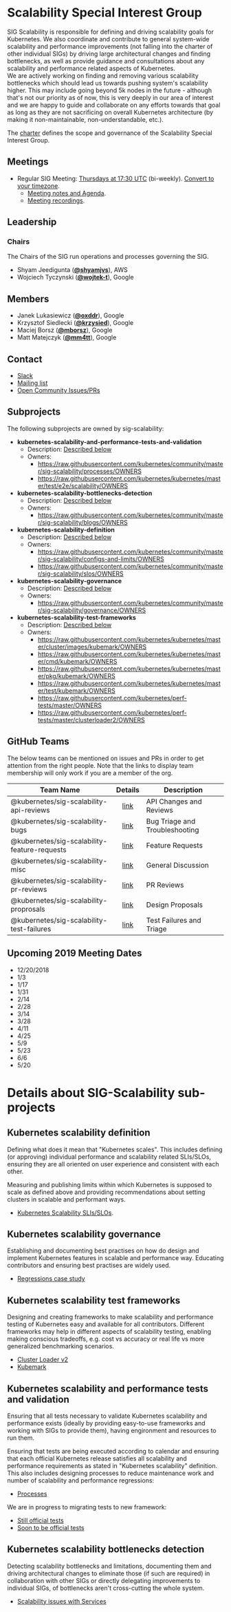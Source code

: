 <!---
This is an autogenerated file!

Please do not edit this file directly, but instead make changes to the
sigs.yaml file in the project root.

To understand how this file is generated, see https://git.k8s.io/community/generator/README.md
--->
# Scalability Special Interest Group

SIG Scalability is responsible for defining and driving scalability goals for Kubernetes. We also coordinate and contribute to general system-wide scalability and performance improvements (not falling into the charter of other individual SIGs) by driving large architectural changes and finding bottlenecks, as well as provide guidance and consultations about any scalability and performance related aspects of Kubernetes. <br/> We are actively working on finding and removing various scalability bottlenecks which should lead us towards pushing system's scalability higher. This may include going beyond 5k nodes in the future - although that's not our priority as of now, this is very deeply in our area of interest and we are happy to guide and collaborate on any efforts towards that goal as long as they are not sacrificing on overall Kubernetes architecture (by making it non-maintainable, non-understandable, etc.).

The [charter](charter.md) defines the scope and governance of the Scalability Special Interest Group.

## Meetings
* Regular SIG Meeting: [Thursdays at 17:30 UTC](https://docs.google.com/document/d/1FQx0BPlkkl1Bn0c9ocVBxYIKojpmrS1CFP5h0DI68AE/edit) (bi-weekly). [Convert to your timezone](http://www.thetimezoneconverter.com/?t=17:30&tz=UTC).
  * [Meeting notes and Agenda](https://docs.google.com/a/bobsplanet.com/document/d/1hEpf25qifVWztaeZPFmjNiJvPo-5JX1z0LSvvVY5G2g/edit?usp=drive_web).
  * [Meeting recordings](https://www.youtube.com/watch?v=NDP1uYyom28&list=PL69nYSiGNLP2X-hzNTqyELU6jYS3p10uL).

## Leadership

### Chairs
The Chairs of the SIG run operations and processes governing the SIG.

* Shyam Jeedigunta (**[@shyamjvs](https://github.com/shyamjvs)**), AWS
* Wojciech Tyczynski (**[@wojtek-t](https://github.com/wojtek-t)**), Google

## Members

* Janek Lukasiewicz (**[@oxddr](https://github.com/oxddr)**), Google
* Krzysztof Siedlecki (**[@krzysied](https://github.com/krzysied)**), Google
* Maciej Borsz (**[@mborsz](https://github.com/mborsz)**), Google
* Matt Matejczyk (**[@mm4tt](https://github.com/mm4tt)**), Google

## Contact
* [Slack](https://kubernetes.slack.com/messages/sig-scalability)
* [Mailing list](https://groups.google.com/forum/#!forum/kubernetes-sig-scale)
* [Open Community Issues/PRs](https://github.com/kubernetes/community/labels/sig%2Fscalability)

## Subprojects

The following subprojects are owned by sig-scalability:
- **kubernetes-scalability-and-performance-tests-and-validation**
  - Description: [Described below](#kubernetes-scalability-and-performance-tests-and-validation)
  - Owners:
    - https://raw.githubusercontent.com/kubernetes/community/master/sig-scalability/processes/OWNERS
    - https://raw.githubusercontent.com/kubernetes/kubernetes/master/test/e2e/scalability/OWNERS
- **kubernetes-scalability-bottlenecks-detection**
  - Description: [Described below](#kubernetes-scalability-bottlenecks-detection)
  - Owners:
    - https://raw.githubusercontent.com/kubernetes/community/master/sig-scalability/blogs/OWNERS
- **kubernetes-scalability-definition**
  - Description: [Described below](#kubernetes-scalability-definition)
  - Owners:
    - https://raw.githubusercontent.com/kubernetes/community/master/sig-scalability/configs-and-limits/OWNERS
    - https://raw.githubusercontent.com/kubernetes/community/master/sig-scalability/slos/OWNERS
- **kubernetes-scalability-governance**
  - Description: [Described below](#kubernetes-scalability-governance)
  - Owners:
    - https://raw.githubusercontent.com/kubernetes/community/master/sig-scalability/governance/OWNERS
- **kubernetes-scalability-test-frameworks**
  - Description: [Described below](#kubernetes-scalability-test-frameworks)
  - Owners:
    - https://raw.githubusercontent.com/kubernetes/kubernetes/master/cluster/images/kubemark/OWNERS
    - https://raw.githubusercontent.com/kubernetes/kubernetes/master/cmd/kubemark/OWNERS
    - https://raw.githubusercontent.com/kubernetes/kubernetes/master/pkg/kubemark/OWNERS
    - https://raw.githubusercontent.com/kubernetes/kubernetes/master/test/kubemark/OWNERS
    - https://raw.githubusercontent.com/kubernetes/perf-tests/master/OWNERS
    - https://raw.githubusercontent.com/kubernetes/perf-tests/master/clusterloader2/OWNERS

## GitHub Teams

The below teams can be mentioned on issues and PRs in order to get attention from the right people.
Note that the links to display team membership will only work if you are a member of the org.

| Team Name | Details | Description |
| --------- |:-------:| ----------- |
| @kubernetes/sig-scalability-api-reviews | [link](https://github.com/orgs/kubernetes/teams/sig-scalability-api-reviews) | API Changes and Reviews |
| @kubernetes/sig-scalability-bugs | [link](https://github.com/orgs/kubernetes/teams/sig-scalability-bugs) | Bug Triage and Troubleshooting |
| @kubernetes/sig-scalability-feature-requests | [link](https://github.com/orgs/kubernetes/teams/sig-scalability-feature-requests) | Feature Requests |
| @kubernetes/sig-scalability-misc | [link](https://github.com/orgs/kubernetes/teams/sig-scalability-misc) | General Discussion |
| @kubernetes/sig-scalability-pr-reviews | [link](https://github.com/orgs/kubernetes/teams/sig-scalability-pr-reviews) | PR Reviews |
| @kubernetes/sig-scalability-proprosals | [link](https://github.com/orgs/kubernetes/teams/sig-scalability-proprosals) | Design Proposals |
| @kubernetes/sig-scalability-test-failures | [link](https://github.com/orgs/kubernetes/teams/sig-scalability-test-failures) | Test Failures and Triage |

<!-- BEGIN CUSTOM CONTENT -->
## Upcoming 2019 Meeting Dates
   * 12/20/2018
   * 1/3
   * 1/17
   * 1/31
   * 2/14
   * 2/28
   * 3/14
   * 3/28
   * 4/11
   * 4/25
   * 5/9
   * 5/23
   * 6/6
   * 5/20

# Details about SIG-Scalability sub-projects

## Kubernetes scalability definition

Defining what does it mean that "Kubernetes scales".
This includes defining (or approving) individual performance and scalability
related SLIs/SLOs, ensuring they are all oriented on user experience and
consistent with each other.

Measuring and publishing limits within which Kubernetes is supposed to scale
as defined above and providing recommendations about setting clusters in
scalable and performant ways.

* [Kubernetes Scalability SLIs/SLOs](./slos/slos.md).

## Kubernetes scalability governance

Establishing and documenting best practises on how do design and implement
Kubernetes features in scalable and performance way.
Educating contributors and ensuring best practises are widely used.

* [Regressions case study](./governance/scalability-regressions-case-studies.md)

## Kubernetes scalability test frameworks

Designing and creating frameworks to make scalability and performance testing
of Kubernetes easy and available for all contributors.
Different frameworks may help in different aspects of scalability testing,
enabling making conscious tradeoffs, e.g. cost vs accuracy or real life vs
more generalized benchmarking scenarios.

* [Cluster Loader v2](https://github.com/kubernetes/perf-tests/tree/master/clusterloader2)
* [Kubemark](https://github.com/kubernetes/kubernetes/blob/master/cmd/kubemark)

## Kubernetes scalability and performance tests and validation

Ensuring that all tests necessary to validate Kubernetes scalability and
performance exists (ideally by providing easy-to-use frameworks and working
with SIGs to provide them), having engironment and resources to run them.

Ensuring that tests are being executed according to calendar and ensuring that
each official Kubernetes release satisfies all scalability and performance
requirements as stated in "Kubernetes scalability" definition.
This also includes designing processes to reduce maintenance work and number
of scalability and performance regressions:

* [Processes](https://github.com/kubernetes/community/tree/master/sig-scalability/processes)

We are in progress to migrating tests to new framework:

* [Still official tests](https://github.com/kubernetes/kubernetes/tree/master/test/e2e/scalability)
* [Soon to be official tests](https://github.com/kubernetes/perf-tests/tree/master/clusterloader2/testing)

## Kubernetes scalability bottlenecks detection

Detecting scalability bottlenecks and limitations, documenting them and
driving architectural changes to eliminate those (if such are required) in
collaboration with other SIGs or directly delegating improvements to
individual SIGs, of bottlenecks aren't cross-cutting the whole system.

* [Scalability issues with Services](.blogs/k8s-services-scalability-issues.md)

<!-- END CUSTOM CONTENT -->
